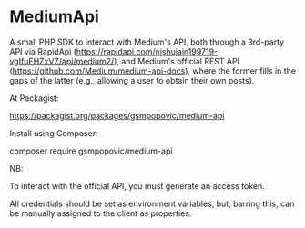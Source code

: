 # MediumApi
A small PHP SDK to interact with Medium's API, both through 
a 3rd-party API via RapidApi (https://rapidapi.com/nishujain199719-vgIfuFHZxVZ/api/medium2/),
and Medium's official REST API (https://github.com/Medium/medium-api-docs),
where the former fills in the gaps of the latter (e.g., allowing a user to obtain their own posts).  

At Packagist:

https://packagist.org/packages/gsmpopovic/medium-api

Install using Composer:

composer require gsmpopovic/medium-api

NB: 

To interact with the official API, you must generate an access token.

All credentials should be set as environment variables, but, barring this, 
can be manually assigned to the client as properties. 
